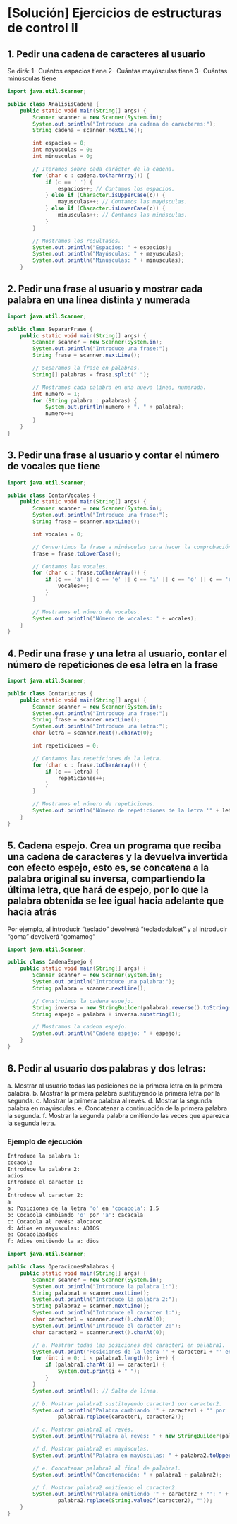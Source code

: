 # [Solución] Ejercicios de estructuras de control II

## 1. Pedir una cadena de caracteres al usuario

Se dirá:
1- Cuántos espacios tiene
2- Cuántas mayúsculas tiene
3- Cuántas minúsculas tiene

~~~java
import java.util.Scanner;

public class AnalisisCadena {
    public static void main(String[] args) {
        Scanner scanner = new Scanner(System.in);
        System.out.println("Introduce una cadena de caracteres:");
        String cadena = scanner.nextLine();

        int espacios = 0;
        int mayusculas = 0;
        int minusculas = 0;

        // Iteramos sobre cada carácter de la cadena.
        for (char c : cadena.toCharArray()) {
            if (c == ' ') {
                espacios++; // Contamos los espacios.
            } else if (Character.isUpperCase(c)) {
                mayusculas++; // Contamos las mayúsculas.
            } else if (Character.isLowerCase(c)) {
                minusculas++; // Contamos las minúsculas.
            }
        }

        // Mostramos los resultados.
        System.out.println("Espacios: " + espacios);
        System.out.println("Mayúsculas: " + mayusculas);
        System.out.println("Minúsculas: " + minusculas);
    }

~~~

## 2. Pedir una frase al usuario y mostrar cada palabra en una línea distinta y numerada

~~~java
import java.util.Scanner;

public class SepararFrase {
    public static void main(String[] args) {
        Scanner scanner = new Scanner(System.in);
        System.out.println("Introduce una frase:");
        String frase = scanner.nextLine();

        // Separamos la frase en palabras.
        String[] palabras = frase.split(" ");

        // Mostramos cada palabra en una nueva línea, numerada.
        int numero = 1;
        for (String palabra : palabras) {
            System.out.println(numero + ". " + palabra);
            numero++;
        }
    }
}
~~~

## 3. Pedir una frase al usuario y contar el número de vocales que tiene

~~~java
import java.util.Scanner;

public class ContarVocales {
    public static void main(String[] args) {
        Scanner scanner = new Scanner(System.in);
        System.out.println("Introduce una frase:");
        String frase = scanner.nextLine();

        int vocales = 0;

        // Convertimos la frase a minúsculas para hacer la comprobación más fácil.
        frase = frase.toLowerCase();

        // Contamos las vocales.
        for (char c : frase.toCharArray()) {
            if (c == 'a' || c == 'e' || c == 'i' || c == 'o' || c == 'u') {
                vocales++;
            }
        }

        // Mostramos el número de vocales.
        System.out.println("Número de vocales: " + vocales);
    }
}
~~~

## 4. Pedir una frase y una letra al usuario, contar el número de repeticiones de esa letra en la frase

~~~java
import java.util.Scanner;

public class ContarLetras {
    public static void main(String[] args) {
        Scanner scanner = new Scanner(System.in);
        System.out.println("Introduce una frase:");
        String frase = scanner.nextLine();
        System.out.println("Introduce una letra:");
        char letra = scanner.next().charAt(0);

        int repeticiones = 0;

        // Contamos las repeticiones de la letra.
        for (char c : frase.toCharArray()) {
            if (c == letra) {
                repeticiones++;
            }
        }

        // Mostramos el número de repeticiones.
        System.out.println("Número de repeticiones de la letra '" + letra + "': " + repeticiones);
    }
}
~~~

## 5. Cadena espejo. Crea un programa que reciba una cadena de caracteres y la devuelva invertida con efecto espejo, esto es, se concatena a la palabra original su inversa, compartiendo la última letra, que hará de espejo, por lo que la palabra obtenida se lee igual hacia adelante que hacia atrás

Por ejemplo, al introducir “teclado” devolverá “tecladodalcet” y al introducir
“goma” devolverá “gomamog”

~~~java
import java.util.Scanner;

public class CadenaEspejo {
    public static void main(String[] args) {
        Scanner scanner = new Scanner(System.in);
        System.out.println("Introduce una palabra:");
        String palabra = scanner.nextLine();

        // Construimos la cadena espejo.
        String inversa = new StringBuilder(palabra).reverse().toString();
        String espejo = palabra + inversa.substring(1);

        // Mostramos la cadena espejo.
        System.out.println("Cadena espejo: " + espejo);
    }
}
~~~

## 6. Pedir al usuario dos palabras y dos letras:

a. Mostrar al usuario todas las posiciones de la primera letra en la primera palabra.
b. Mostrar la primera palabra sustituyendo la primera letra por la segunda.
c. Mostrar la primera palabra al revés.
d. Mostrar la segunda palabra en mayúsculas.
e. Concatenar a continuación de la primera palabra la segunda.
f. Mostrar la segunda palabra omitiendo las veces que aparezca la segunda letra.

### Ejemplo de ejecución

~~~sh
Introduce la palabra 1:
cocacola
Introduce la palabra 2:
adios
Introduce el caracter 1:
o
Introduce el caracter 2:
a
a: Posiciones de la letra 'o' en 'cocacola': 1,5
b: Cocacola cambiando 'o' por 'a': cacacala
c: Cocacola al revés: alocacoc
d: Adios en mayusculas: ADIOS
e: Cocacolaadios
f: Adios omitiendo la a: dios
~~~

~~~java
import java.util.Scanner;

public class OperacionesPalabras {
    public static void main(String[] args) {
        Scanner scanner = new Scanner(System.in);
        System.out.println("Introduce la palabra 1:");
        String palabra1 = scanner.nextLine();
        System.out.println("Introduce la palabra 2:");
        String palabra2 = scanner.nextLine();
        System.out.println("Introduce el caracter 1:");
        char caracter1 = scanner.next().charAt(0);
        System.out.println("Introduce el caracter 2:");
        char caracter2 = scanner.next().charAt(0);

        // a. Mostrar todas las posiciones del caracter1 en palabra1.
        System.out.print("Posiciones de la letra '" + caracter1 + "' en '" + palabra1 + "': ");
        for (int i = 0; i < palabra1.length(); i++) {
            if (palabra1.charAt(i) == caracter1) {
                System.out.print(i + " ");
            }
        }
        System.out.println(); // Salto de línea.

        // b. Mostrar palabra1 sustituyendo caracter1 por caracter2.
        System.out.println("Palabra cambiando '" + caracter1 + "' por '" + caracter2 + "': " +
                palabra1.replace(caracter1, caracter2));

        // c. Mostrar palabra1 al revés.
        System.out.println("Palabra al revés: " + new StringBuilder(palabra1).reverse().toString());

        // d. Mostrar palabra2 en mayúsculas.
        System.out.println("Palabra en mayúsculas: " + palabra2.toUpperCase());

        // e. Concatenar palabra2 al final de palabra1.
        System.out.println("Concatenación: " + palabra1 + palabra2);

        // f. Mostrar palabra2 omitiendo el caracter2.
        System.out.println("Palabra omitiendo '" + caracter2 + "': " +
                palabra2.replace(String.valueOf(caracter2), ""));
    }
}
~~~
